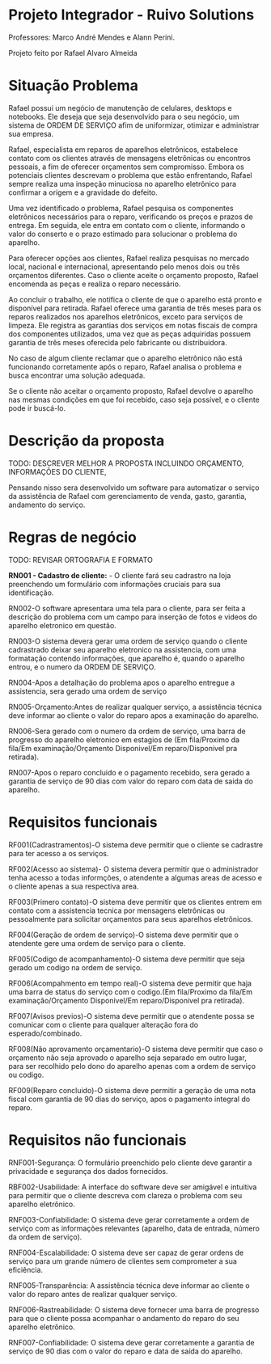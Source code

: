 
# Projeto Integrador - Ruivo Solutions

Professores: Marco André Mendes e Alann Perini.

Projeto feito por Rafael Alvaro Almeida

# Situação Problema

Rafael possui um negócio de manutenção de celulares,  desktops e notebooks. Ele deseja que seja desenvolvido para o seu negócio, um sistema de ORDEM DE SERVIÇO afim de uniformizar, otimizar e administrar sua empresa.

Rafael, especialista em reparos de aparelhos eletrônicos, estabelece contato com os clientes através de mensagens eletrônicas ou encontros pessoais, a fim de oferecer orçamentos sem compromisso. Embora os potenciais clientes descrevam o problema que estão enfrentando, Rafael sempre realiza uma inspeção minuciosa no aparelho eletrônico para confirmar a origem e a gravidade do defeito.

Uma vez identificado o problema, Rafael pesquisa os componentes eletrônicos necessários para o reparo, verificando os preços e prazos de entrega. Em seguida, ele entra em contato com o cliente, informando o valor do conserto e o prazo estimado para solucionar o problema do aparelho. 

Para oferecer opções aos clientes, Rafael realiza pesquisas no mercado local, nacional e internacional, apresentando pelo menos dois ou três orçamentos diferentes. Caso o cliente aceite o orçamento proposto, Rafael encomenda as peças e realiza o reparo necessário. 

Ao concluir o trabalho, ele notifica o cliente de que o aparelho está pronto e disponível para retirada. Rafael oferece uma garantia de três meses para os reparos realizados nos aparelhos eletrônicos, exceto para serviços de limpeza. Ele registra as garantias dos serviços em notas fiscais de compra dos componentes utilizados, uma vez que as peças adquiridas possuem garantia de três meses oferecida pelo fabricante ou distribuidora. 

No caso de algum cliente reclamar que o aparelho eletrônico não está funcionando corretamente após o reparo, Rafael analisa o problema e busca encontrar uma solução adequada. 

Se o cliente não aceitar o orçamento proposto, Rafael devolve o aparelho nas mesmas condições em que foi recebido, caso seja possível, e o cliente pode ir buscá-lo.

# Descrição da proposta

TODO: DESCREVER MELHOR A PROPOSTA INCLUINDO ORÇAMENTO, INFORMAÇÕES DO CLIENTE, 

Pensando nisso sera desenvolvido um software para automatizar o serviço da assistência de Rafael com gerenciamento de venda, gasto, garantia, andamento do serviço.

# Regras de negócio

TODO: REVISAR ORTOGRAFIA E FORMATO

**RN001 - Cadastro de cliente:** - O cliente fará seu cadrastro na loja preenchendo um formulário com informações cruciais para sua identificação.

RN002-O software apresentara uma tela para o cliente, para ser feita a descrição do problema com um campo para inserção de fotos e videos do aparelho eletronico em questão.

RN003-O sistema devera gerar uma ordem de serviço quando o cliente cadrastrado deixar seu aparelho eletronico na assistencia, com uma formatação contendo informações, que aparelho é, quando o aparelho entrou, e o numero da ORDEM DE SERVIÇO.

RN004-Apos a detalhação do problema apos o aparelho entregue a assistencia, sera gerado uma ordem de serviço 

RN005-Orçamento:Antes de realizar qualquer serviço, a assistência técnica deve informar ao cliente o valor do reparo apos a examinação do aparelho.

RN006-Sera gerado com o numero da ordem de serviço, uma barra de progresso do aparelho eletronico em estagios de (Em fila/Proximo da fila/Em examinação/Orçamento Disponivel/Em reparo/Disponivel pra retirada).

RN007-Apos o reparo concluido e o pagamento recebido, sera gerado a garantia de serviço de 90 dias com valor do reparo com data de saida do aparelho.

# Requisitos funcionais

RF001(Cadrastramentos)-O sistema deve permitir que o cliente se cadrastre para ter acesso a os serviços.

RF002(Acesso ao sistema)- O sistema devera permitir que o administrador tenha acesso a todas informções, o atendente a algumas areas de acesso e o cliente apenas a sua respectiva area.

RF003(Primero contato)-O sistema deve permitir que os clientes entrem em contato com a assistencia tecnica por mensagens eletrônicas ou pessoalmente para solicitar orçamentos para seus aparelhos eletrônicos.

RF004(Geração de ordem de serviço)-O sistema deve permitir que o atendente gere uma ordem de serviço para o cliente.

RF005(Codigo de acompanhamento)-O sistema deve permitir que seja gerado um codigo na ordem de serviço.

 
 RF006(Acompahmento em tempo real)-O sistema deve permitir que haja uma barra de status do serviço com o codigo.(Em fila/Proximo da fila/Em examinação/Orçamento Disponivel/Em reparo/Disponivel pra retirada).
 
RF007(Avisos previos)-O sistema deve permitir que o atendente possa se comunicar com o cliente para qualquer alteração fora do esperado/combinado.

RF008(Não aprovamento orçamentario)-O sistema deve permitir que caso o orçamento não seja aprovado o aparelho seja separado em outro lugar, para ser recolhido pelo dono do aparelho apenas com a ordem de serviço ou codigo.

RF009(Reparo concluido)-O sistema deve permitir a geração de uma nota fiscal com garantia de 90 dias do serviço, apos o pagamento integral do reparo.

# Requisitos não funcionais

RNF001-Segurança: O formulário preenchido pelo cliente deve garantir a privacidade e segurança dos dados fornecidos.

RBF002-Usabilidade: A interface do software deve ser amigável e intuitiva para permitir que o cliente descreva com clareza o problema com seu aparelho eletrônico.

RNF003-Confiabilidade: O sistema deve gerar corretamente a ordem de serviço com as informações relevantes (aparelho, data de entrada, número da ordem de serviço).

RNF004-Escalabilidade: O sistema deve ser capaz de gerar ordens de serviço para um grande número de clientes sem comprometer a sua eficiência.

RNF005-Transparência: A assistência técnica deve informar ao cliente o valor do reparo antes de realizar qualquer serviço.

RNF006-Rastreabilidade: O sistema deve fornecer uma barra de progresso para que o cliente possa acompanhar o andamento do reparo do seu aparelho eletrônico.

RNF007-Confiabilidade: O sistema deve gerar corretamente a garantia de serviço de 90 dias com o valor do reparo e data de saída do aparelho.
